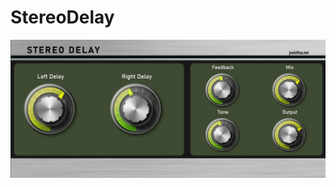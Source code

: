 # StereoDelay

![alt text](https://github.com/joeloftusdev/StereoDelay/blob/master/Resources/Screenshot.jpg "Screenshot")
